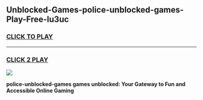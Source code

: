 
## Unblocked-Games-police-unblocked-games-Play-Free-lu3uc
<h3>
<a href="https://premium76.site?title=police-unblocked-games&ref=10A">CLICK TO PLAY</a></h3>
<hr>

<h3>
<a href="https://premium76.site?title=police-unblocked-games&ref=10A">CLICK 2 PLAY</a>
  
</h3>

<a href="https://premium76.site?title=police-unblocked-games&ref=10A"><img src="https://clearcache.store/games.png"></a>


**police-unblocked-games games unblocked: Your Gateway to Fun and Accessible Online Gaming**
